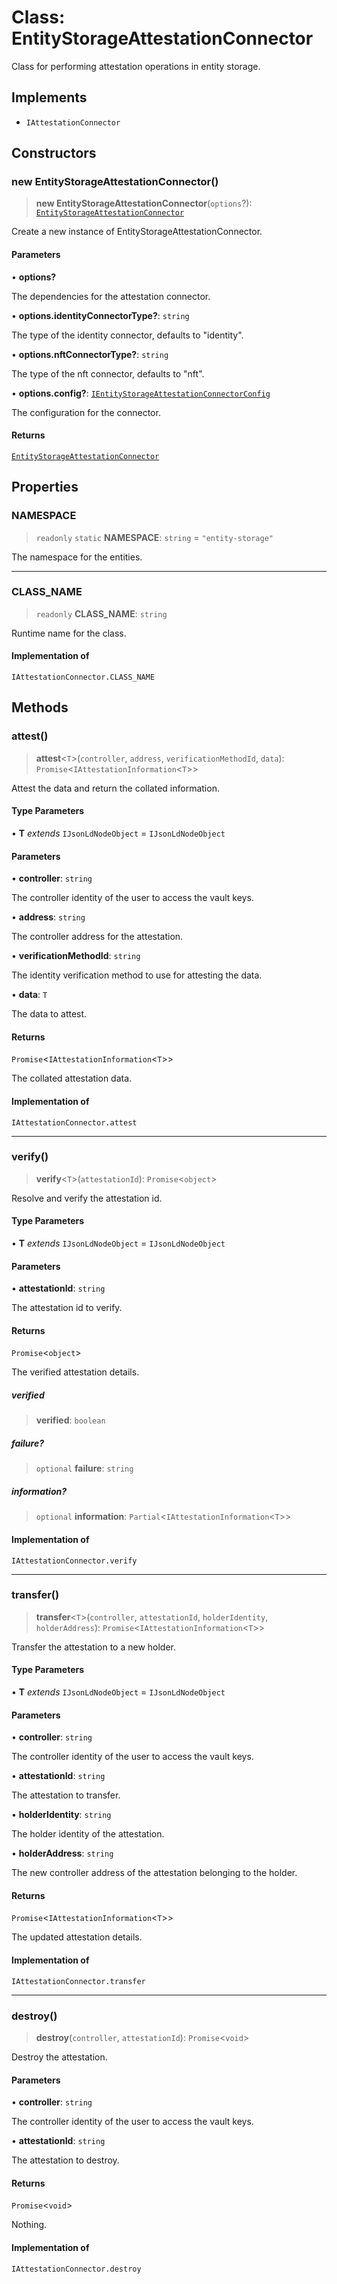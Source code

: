 # Class: EntityStorageAttestationConnector

Class for performing attestation operations in entity storage.

## Implements

- `IAttestationConnector`

## Constructors

### new EntityStorageAttestationConnector()

> **new EntityStorageAttestationConnector**(`options`?): [`EntityStorageAttestationConnector`](EntityStorageAttestationConnector.md)

Create a new instance of EntityStorageAttestationConnector.

#### Parameters

• **options?**

The dependencies for the attestation connector.

• **options.identityConnectorType?**: `string`

The type of the identity connector, defaults to "identity".

• **options.nftConnectorType?**: `string`

The type of the nft connector, defaults to "nft".

• **options.config?**: [`IEntityStorageAttestationConnectorConfig`](../interfaces/IEntityStorageAttestationConnectorConfig.md)

The configuration for the connector.

#### Returns

[`EntityStorageAttestationConnector`](EntityStorageAttestationConnector.md)

## Properties

### NAMESPACE

> `readonly` `static` **NAMESPACE**: `string` = `"entity-storage"`

The namespace for the entities.

***

### CLASS\_NAME

> `readonly` **CLASS\_NAME**: `string`

Runtime name for the class.

#### Implementation of

`IAttestationConnector.CLASS_NAME`

## Methods

### attest()

> **attest**\<`T`\>(`controller`, `address`, `verificationMethodId`, `data`): `Promise`\<`IAttestationInformation`\<`T`\>\>

Attest the data and return the collated information.

#### Type Parameters

• **T** *extends* `IJsonLdNodeObject` = `IJsonLdNodeObject`

#### Parameters

• **controller**: `string`

The controller identity of the user to access the vault keys.

• **address**: `string`

The controller address for the attestation.

• **verificationMethodId**: `string`

The identity verification method to use for attesting the data.

• **data**: `T`

The data to attest.

#### Returns

`Promise`\<`IAttestationInformation`\<`T`\>\>

The collated attestation data.

#### Implementation of

`IAttestationConnector.attest`

***

### verify()

> **verify**\<`T`\>(`attestationId`): `Promise`\<`object`\>

Resolve and verify the attestation id.

#### Type Parameters

• **T** *extends* `IJsonLdNodeObject` = `IJsonLdNodeObject`

#### Parameters

• **attestationId**: `string`

The attestation id to verify.

#### Returns

`Promise`\<`object`\>

The verified attestation details.

##### verified

> **verified**: `boolean`

##### failure?

> `optional` **failure**: `string`

##### information?

> `optional` **information**: `Partial`\<`IAttestationInformation`\<`T`\>\>

#### Implementation of

`IAttestationConnector.verify`

***

### transfer()

> **transfer**\<`T`\>(`controller`, `attestationId`, `holderIdentity`, `holderAddress`): `Promise`\<`IAttestationInformation`\<`T`\>\>

Transfer the attestation to a new holder.

#### Type Parameters

• **T** *extends* `IJsonLdNodeObject` = `IJsonLdNodeObject`

#### Parameters

• **controller**: `string`

The controller identity of the user to access the vault keys.

• **attestationId**: `string`

The attestation to transfer.

• **holderIdentity**: `string`

The holder identity of the attestation.

• **holderAddress**: `string`

The new controller address of the attestation belonging to the holder.

#### Returns

`Promise`\<`IAttestationInformation`\<`T`\>\>

The updated attestation details.

#### Implementation of

`IAttestationConnector.transfer`

***

### destroy()

> **destroy**(`controller`, `attestationId`): `Promise`\<`void`\>

Destroy the attestation.

#### Parameters

• **controller**: `string`

The controller identity of the user to access the vault keys.

• **attestationId**: `string`

The attestation to destroy.

#### Returns

`Promise`\<`void`\>

Nothing.

#### Implementation of

`IAttestationConnector.destroy`
